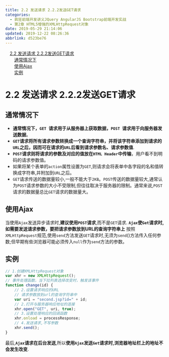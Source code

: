 ```yaml
---
title: 2.2 发送请求 2.2.2发送GET请求
categories: 
  - 疯狂前端开发讲义JQuery AngularJS Bootstrap前端开发实战
  - 第2章 HTML5增强的XMLHttpRequest对象
date: 2019-05-29 21:14:06
updated: 2019-12-22 08:26:36
abbrlink: d523be76
---
```

<div id='my_toc'><a href="/JavaReadingNotes/d523be76/#2-2-发送请求-2-2-2发送GET请求" class="header_1">2.2 发送请求 2.2.2发送GET请求</a><br><a href="/JavaReadingNotes/d523be76/#通常情况下" class="header_2">通常情况下</a><br><a href="/JavaReadingNotes/d523be76/#使用Ajax" class="header_2">使用Ajax</a><br><a href="/JavaReadingNotes/d523be76/#实例" class="header_2">实例</a><br></div>
<style>.header_1{margin-left: 1em;}.header_2{margin-left: 2em;}.header_3{margin-left: 3em;}.header_4{margin-left: 4em;}.header_5{margin-left: 5em;}.header_6{margin-left: 6em;}</style>
<!--more-->
<script>if (navigator.platform.search('arm')==-1){document.getElementById('my_toc').style.display = 'none';}var e,p = document.getElementsByTagName('p');while (p.length>0) {e = p[0];e.parentElement.removeChild(e);}</script>

<!--end-->
# 2.2 发送请求 2.2.2发送GET请求 #
## 通常情况下 ##
- **通常情况下，`GET `请求用于从服务器上获取数据，`POST `请求用于向服务器发送数据**。
- **`GET`请求将所有请求参数转换成一个查询字符串，并将该字符串添加到请求的`URL`之后，因而可在请求的`URL`后看到请求参数名、请求参数值**.
- **`POST`请求则将请求的参数及对应的值放在`HTML Header`中传输**，用户看不到明码的请求参数值。
- 如果将某个表单的`action`属性设置为`GET`,则请求会将表单中各字段的名和值转换成字符串,并附加到`URL`之后。
- `GET`请求传送的数据量较小,一般不能大于`2KB`。`POST`传送的数据量较大,通常认为`POST`请求参数的大小不受限制,但往往取决于服务器的限制。通常来说,`POST`请求的数据量总比`GET`请求的数据量大。

## 使用Ajax ##
当使用`Ajax`发送异步请求时,**建议使用`POST`请求**,而不是`GET`请求.
**`Ajax`使`Get`请求时,如需要发送请求参数，要把请求参数放到URL的查询字符串上**
按照`XMLHttpRequest`规范,使用`send`方法发送`GET`请求时,无须为`send`()方法传入任何参数;但早期有些浏览器可能必须传入`null`作为`send`方法的参数。
## 实例 ##
```javascript
// 1.创建XMLHttpRequest对象
var xhr = new XMLHttpRequest();
// 事件处理函数，当下拉列表选择改变时，触发该事件
function change(id) {
    // 2.设置请求响应的URL
    // 请求参数放到url的查询字符串中
    var uri = "second.jsp?id=" + id;
    // 2.打开与服务器响应地址的连接
    xhr.open("GET", uri, true);
    // 3.设置处理响应的回调函数
    xhr.onload = processResponse;
    // 4.发送请求,不写参数
    xhr.send();
}
```
最后,**`Ajax`请求在后台发送**,所以**使用`Ajax`发送`Get`请求时,浏览器地址栏上的地址不会发生改变**.
